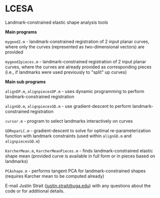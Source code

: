 # LCESA
Landmark-constrained elastic shape analysis tools


**Main programs**

`mygeod2.m` - landmark-constrained registration of 2 input planar curves, where only the curves (represented as two-dimensional vectors) are provided

`mygeod2pieces.m` - landmark-constrained registration of 2 input planar curves, where the curves are already provided as corresponding pieces (i.e., if landmarks were used previously to "split" up curves)

**Main sub programs**

`alignDP.m`, `alignpiecesDP.m` - uses dynamic programming to perform landmark-constrained registration

`alignGD.m`, `alignpiecesGD.m` - use gradient-descent to perform landmark-constrained registration

`cursor.m` - program to select landmarks interactively on curves

`GDReparLC.m` - gradient-descent to solve for optimal re-parameterization function with landmark constraints (used within `alignGD.m` and `alignpiecesGD.m`)

`KarcherMean.m`, `KarcherMeanPieces.m` - finds landmark-constrained elastic shape mean (provided curve is available in full form or in pieces based on landmarks)

`PCAshape.m` - performs tangent PCA for landmark-constrained shapes (requires Karcher mean to be computed already)


E-mail Justin Strait (justin.strait@uga.edu) with any questions about the code or for additional details.
